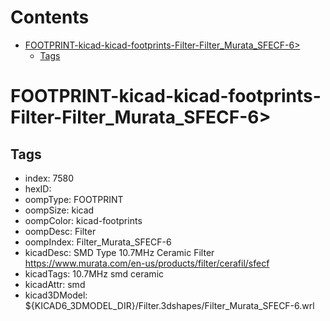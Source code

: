 



Contents
========

* [FOOTPRINT-kicad-kicad-footprints-Filter-Filter_Murata_SFECF-6>](#footprint-kicad-kicad-footprints-filter-filter_murata_sfecf-6)
	* [Tags](#tags)

# FOOTPRINT-kicad-kicad-footprints-Filter-Filter_Murata_SFECF-6>

## Tags

- index: 7580
- hexID: 
- oompType: FOOTPRINT
- oompSize: kicad
- oompColor: kicad-footprints
- oompDesc: Filter
- oompIndex: Filter_Murata_SFECF-6
- kicadDesc: SMD Type 10.7MHz Ceramic Filter https://www.murata.com/en-us/products/filter/cerafil/sfecf
- kicadTags: 10.7MHz smd ceramic
- kicadAttr: smd
- kicad3DModel: ${KICAD6_3DMODEL_DIR}/Filter.3dshapes/Filter_Murata_SFECF-6.wrl
